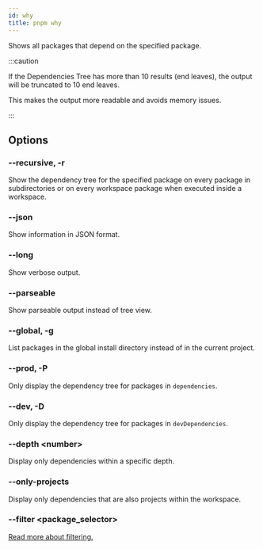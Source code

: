 ```yaml
---
id: why
title: pnpm why
---
```


Shows all packages that depend on the specified package.

:::caution

If the Dependencies Tree has more than 10 results (end leaves), the output will be truncated to 10 end leaves.

This makes the output more readable and avoids memory issues.

:::
## Options

### --recursive, -r

Show the dependency tree for the specified package on every package in
subdirectories or on every workspace package when executed inside a workspace.

### --json

Show information in JSON format.

### --long

Show verbose output.

### --parseable

Show parseable output instead of tree view.

### --global, -g

List packages in the global install directory instead of in the current project.

### --prod, -P

Only display the dependency tree for packages in `dependencies`.

### --dev, -D

Only display the dependency tree for packages in `devDependencies`.

### --depth &lt;number\>

Display only dependencies within a specific depth.

### --only-projects

Display only dependencies that are also projects within the workspace.

### --filter &lt;package_selector\>

[Read more about filtering.](../filtering.md)

